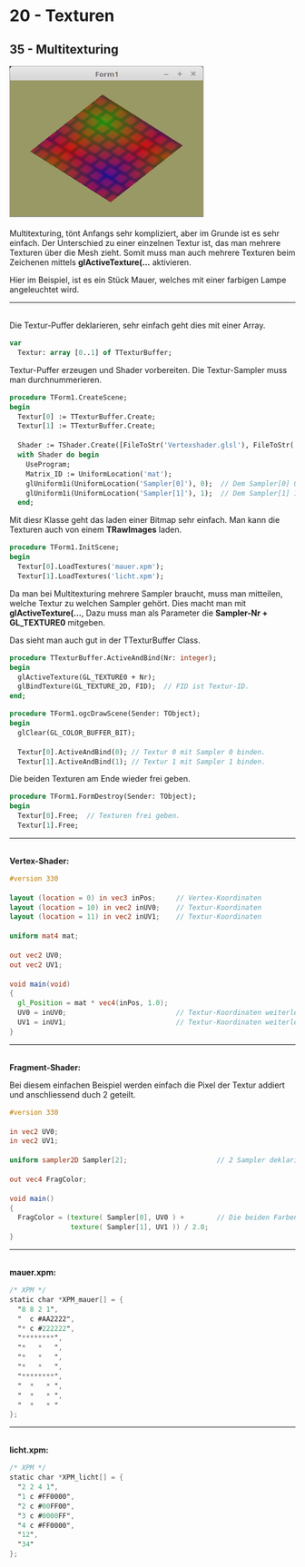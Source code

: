 # 20 - Texturen
## 35 - Multitexturing

<img src="image.png" alt="Selfhtml"><br><br>
Multitexturing, tönt Anfangs sehr kompliziert, aber im Grunde ist es sehr einfach.
Der Unterschied zu einer einzelnen Textur ist, das man mehrere Texturen über die Mesh zieht.
Somit muss man auch mehrere Texturen beim Zeichenen mittels <b>glActiveTexture(...</b> aktivieren.

Hier im Beispiel, ist es ein Stück Mauer, welches mit einer farbigen Lampe angeleuchtet wird.
<hr><br>
Die Textur-Puffer deklarieren, sehr einfach geht dies mit einer Array.

```pascal
var
  Textur: array [0..1] of TTexturBuffer;
```

Textur-Puffer erzeugen und Shader vorbereiten.
Die Textur-Sampler muss man durchnummerieren.

```pascal
procedure TForm1.CreateScene;
begin
  Textur[0] := TTexturBuffer.Create;
  Textur[1] := TTexturBuffer.Create;

  Shader := TShader.Create([FileToStr('Vertexshader.glsl'), FileToStr('Fragmentshader.glsl')]);
  with Shader do begin
    UseProgram;
    Matrix_ID := UniformLocation('mat');
    glUniform1i(UniformLocation('Sampler[0]'), 0);  // Dem Sampler[0] 0 zuweisen.
    glUniform1i(UniformLocation('Sampler[1]'), 1);  // Dem Sampler[1] 1 zuweisen.
  end;
```

Mit diesr Klasse geht das laden einer Bitmap sehr einfach.
Man kann die Texturen auch von einem <b>TRawImages</b> laden.

```pascal
procedure TForm1.InitScene;
begin
  Textur[0].LoadTextures('mauer.xpm');
  Textur[1].LoadTextures('licht.xpm');
```

Da man bei Multitexturing mehrere Sampler braucht, muss man mitteilen, welche Textur zu welchen Sampler gehört.
Dies macht man mit <b>glActiveTexture(...</b>, Dazu muss man als Parameter die <b>Sampler-Nr + GL_TEXTURE0</b> mitgeben.

Das sieht man auch gut in der TTexturBuffer Class.

```pascal
procedure TTexturBuffer.ActiveAndBind(Nr: integer);
begin
  glActiveTexture(GL_TEXTURE0 + Nr);
  glBindTexture(GL_TEXTURE_2D, FID);  // FID ist Textur-ID.
end;
```



```pascal
procedure TForm1.ogcDrawScene(Sender: TObject);
begin
  glClear(GL_COLOR_BUFFER_BIT);

  Textur[0].ActiveAndBind(0); // Textur 0 mit Sampler 0 binden.
  Textur[1].ActiveAndBind(1); // Textur 1 mit Sampler 1 binden.
```

Die beiden Texturen am Ende wieder frei geben.

```pascal
procedure TForm1.FormDestroy(Sender: TObject);
begin
  Textur[0].Free;  // Texturen frei geben.
  Textur[1].Free;
```

<hr><br>
<b>Vertex-Shader:</b>

```glsl
#version 330

layout (location = 0) in vec3 inPos;     // Vertex-Koordinaten
layout (location = 10) in vec2 inUV0;    // Textur-Koordinaten
layout (location = 11) in vec2 inUV1;    // Textur-Koordinaten

uniform mat4 mat;

out vec2 UV0;
out vec2 UV1;

void main(void)
{
  gl_Position = mat * vec4(inPos, 1.0);
  UV0 = inUV0;                           // Textur-Koordinaten weiterleiten.
  UV1 = inUV1;                           // Textur-Koordinaten weiterleiten.
}

```

<hr><br>
<b>Fragment-Shader:</b>

Bei diesem einfachen Beispiel werden einfach die Pixel der Textur addiert und anschliessend duch 2 geteilt.

```glsl
#version 330

in vec2 UV0;
in vec2 UV1;

uniform sampler2D Sampler[2];                      // 2 Sampler deklarieren.

out vec4 FragColor;

void main()
{
  FragColor = (texture( Sampler[0], UV0 ) +        // Die beiden Farben zusammenzählen und anschliessend durch 2 teilen.
               texture( Sampler[1], UV1 )) / 2.0;
}

```

<hr><br>
<b>mauer.xpm:</b>

```glsl
/* XPM */
static char *XPM_mauer[] = {
  "8 8 2 1",
  "  c #AA2222",
  "* c #222222",
  "********",
  "*   *   ",
  "*   *   ",
  "*   *   ",
  "********",
  "  *   * ",
  "  *   * ",
  "  *   * "
};

```

<hr><br>
<b>licht.xpm:</b>

```glsl
/* XPM */
static char *XPM_licht[] = {
  "2 2 4 1",
  "1 c #FF0000",
  "2 c #00FF00",
  "3 c #0000FF",
  "4 c #FF0000",
  "12",
  "34"
};

```


